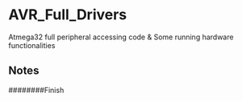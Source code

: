 # AVR_Full_Drivers
Atmega32 full peripheral accessing code &amp; Some running hardware functionalities

## Notes


########Finish

